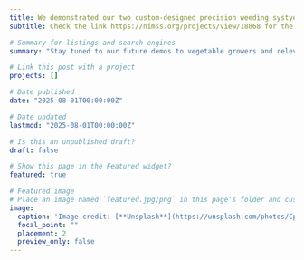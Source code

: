 ```yaml
---
title: We demonstrated our two custom-designed precision weeding systyems on the MSU HTRC farm to the USDA S1090 multistate group.
subtitle: Check the link https://nimss.org/projects/view/18868 for the S1090 group (AI in Agroecosystems:Big Data and Smart Technology-Driven Sustainable Production). 

# Summary for listings and search engines
summary: "Stay tuned to our future demos to vegetable growers and relevant publications."

# Link this post with a project
projects: []

# Date published
date: "2025-08-01T00:00:00Z"

# Date updated
lastmod: "2025-08-01T00:00:00Z"

# Is this an unpublished draft?
draft: false

# Show this page in the Featured widget?
featured: true

# Featured image
# Place an image named `featured.jpg/png` in this page's folder and customize its options here.
image:
  caption: 'Image credit: [**Unsplash**](https://unsplash.com/photos/CpkOjOcXdUY)'
  focal_point: ""
  placement: 2
  preview_only: false
---
```


